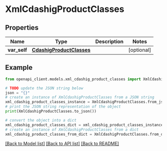# XmlCdashigProductClasses


## Properties

Name | Type | Description | Notes
------------ | ------------- | ------------- | -------------
**var_self** | [**CdashigProductClasses**](CdashigProductClasses.md) |  | [optional] 

## Example

```python
from openapi_client.models.xml_cdashig_product_classes import XmlCdashigProductClasses

# TODO update the JSON string below
json = "{}"
# create an instance of XmlCdashigProductClasses from a JSON string
xml_cdashig_product_classes_instance = XmlCdashigProductClasses.from_json(json)
# print the JSON string representation of the object
print(XmlCdashigProductClasses.to_json())

# convert the object into a dict
xml_cdashig_product_classes_dict = xml_cdashig_product_classes_instance.to_dict()
# create an instance of XmlCdashigProductClasses from a dict
xml_cdashig_product_classes_from_dict = XmlCdashigProductClasses.from_dict(xml_cdashig_product_classes_dict)
```
[[Back to Model list]](../README.md#documentation-for-models) [[Back to API list]](../README.md#documentation-for-api-endpoints) [[Back to README]](../README.md)


